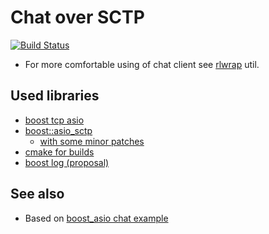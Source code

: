 
Chat over SCTP
==============

[![Build Status](https://travis-ci.org/azat/twosome.png)](https://travis-ci.org/azat/twosome)

- For more comfortable using of chat client see [rlwrap](http://linux.die.net/man/1/rlwrap) util.

Used libraries
---------------

- [boost tcp asio](http://www.boost.org/libs/intrusive)
- [boost::asio_sctp](http://code.halssoftware.com/p/boostasiosctp)
  - [with some minor patches](https://github.com/azat/boostasiosctp)
- [cmake for builds](http://cmake.org/)
- [boost log (proposal)](http://boost-log.sourceforge.net/)

See also
----------

- Based on [boost_asio chat example](http://www.boost.org/doc/libs/1_45_0/doc/html/boost_asio/example/chat)
